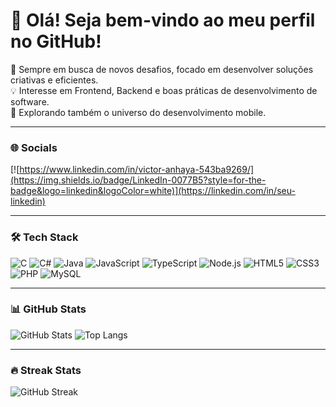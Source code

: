 # 👋 Olá! Seja bem-vindo ao meu perfil no GitHub!
🚀 Sempre em busca de novos desafios, focado em desenvolver soluções criativas e eficientes.  
💡 Interesse em Frontend, Backend e boas práticas de desenvolvimento de software.  
📱 Explorando também o universo do desenvolvimento mobile.
  

---

### 🌐 Socials
[![https://www.linkedin.com/in/victor-anhaya-543ba9269/](https://img.shields.io/badge/LinkedIn-0077B5?style=for-the-badge&logo=linkedin&logoColor=white)](https://linkedin.com/in/seu-linkedin)

---

### 🛠️ Tech Stack
![C](https://img.shields.io/badge/C-00599C?style=for-the-badge&logo=c&logoColor=white)
![C#](https://img.shields.io/badge/C%23-239120?style=for-the-badge&logo=c-sharp&logoColor=white)
![Java](https://img.shields.io/badge/Java-ED8B00?style=for-the-badge&logo=java&logoColor=white)
![JavaScript](https://img.shields.io/badge/JavaScript-F7DF1E?style=for-the-badge&logo=javascript&logoColor=black)
![TypeScript](https://img.shields.io/badge/TypeScript-3178C6?style=for-the-badge&logo=typescript&logoColor=white)
![Node.js](https://img.shields.io/badge/Node.js-339933?style=for-the-badge&logo=node.js&logoColor=white)
![HTML5](https://img.shields.io/badge/HTML5-E34F26?style=for-the-badge&logo=html5&logoColor=white)
![CSS3](https://img.shields.io/badge/CSS3-1572B6?style=for-the-badge&logo=css3&logoColor=white)
![PHP](https://img.shields.io/badge/PHP-777BB4?style=for-the-badge&logo=php&logoColor=white)
![MySQL](https://img.shields.io/badge/MySQL-4479A1?style=for-the-badge&logo=mysql&logoColor=white)


---

### 📊 GitHub Stats
![GitHub Stats](https://github-readme-stats.vercel.app/api?username=anton-neto&show_icons=true&theme=radical)
![Top Langs](https://github-readme-stats.vercel.app/api/top-langs/?username=anton-neto&layout=compact&theme=radical)

---

### 🔥 Streak Stats
![GitHub Streak](https://streak-stats.demolab.com?user=anton-neto&theme=radical)
